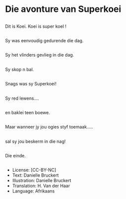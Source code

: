 # Die avonture van Superkoei

##
Dit is Koei.
Koei is super koel !

##
Sy was eenvoudig
gedurende die dag.

##
Sy het vlinders gevlieg
in die dag.

##
Sy skop n bal.

##
Snags was sy
Superkoei!

##
Sy red lewens....

##
en baklei teen boewe.

##
Maar wanneer jy jou ogies styf toemaak.....

##
sal sy jou beskerm in die nag!

##
Die einde.

##
* License: [CC-BY-NC]
* Text: Danielle Bruckert
* Illustration: Danielle Bruckert
* Translation: H. Van der Haar
* Language: Afrikaans

